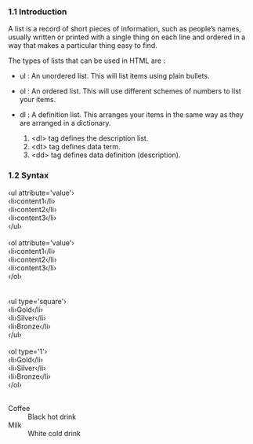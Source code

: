 
### 1.1 Introduction

A list is a record of short pieces of information, such as people’s names, usually written or printed with a single thing on each line and ordered in a way that makes a particular thing easy to find.

The types of lists that can be used in HTML are :<br>
  - ul : An unordered list. This will list items using plain bullets.<br>
  - ol : An ordered list. This will use different schemes of numbers to list your items.<br>
  - dl : A definition list. This arranges your items in the same way as they are arranged in a dictionary.
  
       1. &lt;dl&gt; tag defines the description list.
       2. &lt;dt&gt; tag defines data term.
       3. &lt;dd&gt; tag defines data definition (description).


### 1.2 Syntax


‹ul attribute='value'›<br>
‹li›content1‹/li›<br>
‹li›content2‹/li›<br>
‹li›content3‹/li›<br>
‹/ul›<br><br>
‹ol attribute='value'›<br>
‹li›content1‹/li›<br>
‹li›content2‹/li›<br>
‹li›content3‹/li›<br>
‹/ol›<br><br><br>
‹ul type='square'›<br>
‹li›Gold‹/li›<br>
‹li›Silver‹/li›<br>
‹li›Bronze‹/li›<br>
‹/ul›<br><br>
‹ol type='1'›<br>
‹li›Gold‹/li›<br>
‹li›Silver‹/li›<br>
‹li›Bronze‹/li›<br>
‹/ol›<br><br>
<dl>
  <dt>Coffee</dt>
  <dd>Black hot drink</dd>
  <dt>Milk</dt>
  <dd>White cold drink</dd>
</dl>



  

 
    	
  	 
  	  
  
  
